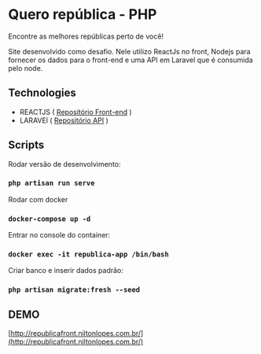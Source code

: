 # Quero república - PHP

Encontre as melhores repúblicas perto de você!

Site desenvolvido como desafio. Nele utilizo ReactJs no front, Nodejs para fornecer os dados para o front-end e uma API em Laravel que é consumida pelo node.

## Technologies

-   REACTJS ( [Repositório Front-end](https://github.com/niltonslf/quero-republica-front-end) )
-   LARAVEl ( [Repositório API](https://github.com/niltonslf/quero-republica-api) )

## Scripts

Rodar versão de desenvolvimento:

### `php artisan run serve`

Rodar com docker

### `docker-compose up -d`

Entrar no console do container:

### `docker exec -it republica-app /bin/bash`

Criar banco e inserir dados padrão:

### `php artisan migrate:fresh --seed`

## DEMO

[http://republicafront.niltonlopes.com.br/](http://republicafront.niltonlopes.com.br/)
